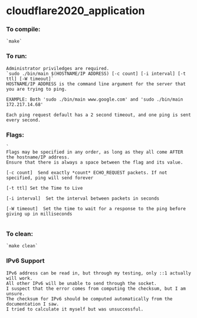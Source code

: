# cloudflare2020_application

### To compile:
    `make`

### To run:
    Administrator priviledges are required.
    `sudo ./bin/main $(HOSTNAME/IP ADDRESS) [-c count] [-i interval] [-t ttl] [-W timeout]` 
    HOSTNAME/IP ADDRESS is the command line argument for the server that you are trying to ping.

    EXAMPLE: Both 'sudo ./bin/main www.google.com' and 'sudo ./bin/main 172.217.14.68'
    
    Each ping request default has a 2 second timeout, and one ping is sent every second.

### Flags:
    `   
    Flags may be specified in any order, as long as they all come AFTER the hostname/IP address.  
    Ensure that there is always a space between the flag and its value.

    [-c count]  Send exactly *count* ECHO_REQUEST packets. If not specified, ping will send forever

    [-t ttl] Set the Time to Live

    [-i interval]  Set the interval between packets in seconds

    [-W timeout]  Set the time to wait for a response to the ping before giving up in milliseconds
    `

### To clean:
    `make clean`

### IPv6 Support
    IPv6 address can be read in, but through my testing, only ::1 actually will work.
    All other IPv6 will be unable to send through the socket. 
    I suspect that the error comes from computing the checksum, but I am unsure. 
    The checksum for IPv6 should be computed automatically from the documentation I saw.
    I tried to calculate it myself but was unsuccessful.
